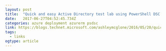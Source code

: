 ```yaml
---
layout: post 
title:  "Quick and easy Active Directory test lab using PowerShell DSC and AzureRM – GoateePFE" 
date:   2017-06-27T04:52:45.734Z 
categories: azure deployment azurerm psdsc
link: https://blogs.technet.microsoft.com/ashleymcglone/2016/05/20/quick-and-easy-active-directory-test-lab-using-powershell-dsc-and-azurerm/ 
tags:
  - links
ogtype: article 
---
```


